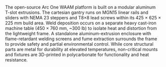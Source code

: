 The open-source Arc One WAAM platform is built on a modular aluminum T-slot extrusions. The cartesian gantry runs on MGN15 linear rails and sliders with NEMA 23 steppers and T8×8 lead screws within its 425 × 625 × 225 mm build area. Weld deposition occurs on a separate heavy cast-iron machine table (450 × 760 mm, ~300 lb) to isolate heat and distortion from the lightweight frame. A standalone aluminum-extrusion enclosure with flame-retardant welding screens and fume extraction surrounds the frame to provide safety and partial environmental control. While core structural parts are metal for durability at elevated temperatures, non-critical mounts and fixtures are 3D-printed in polycarbonate for functionality and heat resistance.
